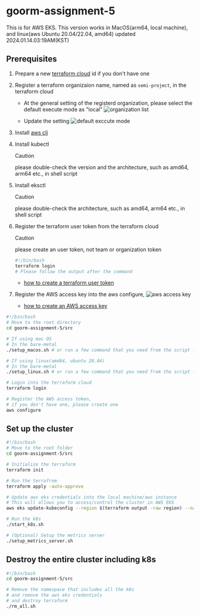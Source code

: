 # goorm-assignment-5

This is for AWS EKS.
This version works in MacOS(arm64, local machine), and linux(aws Ubuntu 20.04/22.04, amd64)
updated 2024.01.14.03:19AM(KST)

## Prerequisites

1. Prepare a new [terraform cloud](https://app.terraform.io/session) id if you don't have one

2. Register a terraform organizaion name, named as `semi-project`, in the terraform cloud
    - At the general setting of the registerd organization, please select the default execute mode as "local"
    ![organization list](/pics/tf-could-01.png)

    - Update the setting
    ![default exccute mode](/pics/tf-could-02.png)

3. Install [aws cli](https://docs.aws.amazon.com/cli/latest/userguide/getting-started-install.html)

4. Install kubectl
    > [!CAUTION]
    > please double-check the version and the architecture, such as amd64, arm64 etc., in shell script

5. Install eksctl
    > [!CAUTION]
    > please double-check the architecture, such as amd64, arm64 etc., in shell script

6. Register the terraform user token from the terraform cloud
    > [!CAUTION]
    > please create an user token, not team or organization token

    ```bash
    #!/bin/bash
    terraform login
    # Please follow the output after the command
    ```
    - [how to create a terraform user token](https://developer.hashicorp.com/terraform/tutorials/cloud-get-started/cloud-login)

7. Register the AWS access key into the aws configure,
    ![aws access key](/pics/tf-could-03.png)
    - [how to create an AWS access key](https://docs.aws.amazon.com/IAM/latest/UserGuide/id_credentials_access-keys.html#Using_CreateAccessKey_CLIAPI)

```bash
#!/bin/bash
# Move to the root directory
cd goorm-assignment-5/src

# If using mac OS
# In the bare-metal
./setup_macos.sh # or run a few command that you need from the script file

# If using linux(amd64, ubuntu 20.04)
# In the bare-metal
./setup_linux.sh # or run a few command that you need from the script file

# Login into the terraform cloud
terraform login

# Register the AWS access token,
# if you don't have one, please create one
aws configure
```

## Set up the cluster

```bash
#!/bin/bash
# Move to the root folder
cd goorm-assignment-5/src

# Initialize the terraform
terraform init

# Run the terrafrom
terraform apply -auto-approve

# Update aws eks credentials into the local machine/aws instance
# This will allows you to access/control the cluster in AWS EKS
aws eks update-kubeconfig --region $(terraform output -raw region) --name $(terraform output -raw cluster_name)

# Run the k8s
./start_k8s.sh

# (Optional) Setup the metrics server
./setup_metrics_server.sh
```

## Destroy the entire cluster including k8s

```bash
#!/bin/bash
cd goorm-assignment-5/src

# Remove the namespace that includes all the k8s
# and remove the aws eks credentials
# and destroy terraform
./rm_all.sh
```
